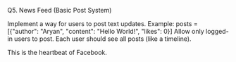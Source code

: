 Q5. News Feed (Basic Post System)

Implement a way for users to post text updates.
Example: posts = [{"author": "Aryan", "content": "Hello World!", "likes": 0}]
Allow only logged-in users to post.
Each user should see all posts (like a timeline).

This is the heartbeat of Facebook.